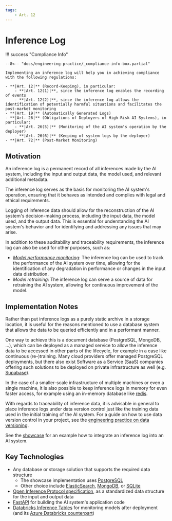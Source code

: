 ```yaml
---
tags:
    - Art. 12
---
```


# Inference Log

!!! success "Compliance Info"

    --8<-- "docs/engineering-practice/_compliance-info-box.partial"

    Implementing an inference log will help you in achieving compliance with the following regulations:

    - **|Art. 12|** (Record-Keeping), in particular:
        - **|Art. 12(1)|**, since the inference log enables the recording of events
        - **|Art. 12(2)|**, since the inference log allows the identification of potentially harmful situations and facilitates the post-market monitoring
    - **|Art. 19|** (Automatically Generated Logs)
    - **|Art. 26|** (Obligations of Deployers of High-Risk AI Systems), in particular:
        - **|Art. 26(5)|** (Monitoring of the AI system's operation by the deployer)
        - **|Art. 26(6)|** (Keeping of system logs by the deployer)
    - **|Art. 72|** (Post-Market Monitoring)

## Motivation

An inference log is a permanent record of all inferences made by the AI system, including the input and output data, the model used, and relevant additional metadata.

The inference log serves as the basis for monitoring the AI system's operation, ensuring that it behaves as intended and complies with legal and ethical requirements.

Logging of inference data should allow for the reconstruction of the AI system's decision-making process, including the input data, the model used, and the output data.
This is essential for understanding the AI system's behavior and for identifying and addressing any issues that may arise.

In addition to these auditability and traceability requirements, the inference log can also be used for other purposes, such as:

-   _[Model performance monitoring](model-monitoring.md)_: The inference log can be used to track the performance of the AI system over time, allowing for the identification of any degradation in performance or changes in the input data distribution.
-   _Model retraining_: The inference log can serve a source of data for retraining the AI system, allowing for continuous improvement of the model.

## Implementation Notes

Rather than put inference logs as a purely static archive in a storage location, it is useful for the reasons mentioned to use a database system that allows the data to be queried efficiently and in a performant manner.

One way to achieve this is a document database (PostgreSQL, MongoDB, ...), which can be deployed as a managed service to allow the inference data to be accessed in other parts of the lifecycle, for example in a case like continuous (re-)training.
Many cloud providers offer managed PostgreSQL deployments, but there also exist Software as a Service (SaaS) companies offering such solutions to be deployed on private infrastructure as well (e.g. [Supabase](https://supabase.com/)).

In the case of a smaller-scale infrastructure of multiple machines or even a single machine, it is also possible to keep inference logs in memory for even faster access, for example using an in-memory database like [redis](https://redis.io/).

With regards to traceability of inference data, it is advisable in general to place inference logs under data version control just like the training data used in the initial training of the AI system. For a guide on how to use data version control in your project, see the [engineering practice on data versioning](data-governance/data-versioning.md).

See the [showcase](../showcase/implementation-notes/inference-logging.md) for an example how to integrate an inference log into an AI system.

## Key Technologies

-   Any database or storage solution that supports the required data structure
    -   The showcase implementation uses [PostgreSQL](https://www.postgresql.org/)
    -   Other choice include [ElasticSearch](https://www.elastic.co/elasticsearch/), [MongoDB](https://www.mongodb.com/), or [SQLite](https://www.sqlite.org/index.html)
-   [Open Inference Protocol specification](https://github.com/kserve/open-inference-protocol/), as a standardized data structure for the input and output data
-   [FastAPI](https://fastapi.tiangolo.com/) for building the AI system's application code
-   [Databricks Inference Tables](https://docs.databricks.com/aws/en/machine-learning/model-serving/inference-tables) for monitoring models after deployment (and its [Azure Databricks counterpart](https://learn.microsoft.com/en-us/azure/databricks/machine-learning/model-serving/inference-tables))

